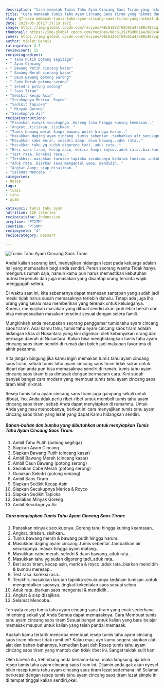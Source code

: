 ```yaml
---
description: "Cara memasak Tumis Tahu Ayam Cincang Saos Tiram yang nikmat dan Mudah Dibuat"
title: "Cara memasak Tumis Tahu Ayam Cincang Saos Tiram yang nikmat dan Mudah Dibuat"
slug: 87-cara-memasak-tumis-tahu-ayam-cincang-saos-tiram-yang-nikmat-dan-mudah-dibuat
date: 2021-05-26T17:37:18.197Z
image: https://img-global.cpcdn.com/recipes/08c61292f69b01a4/680x482cq70/tumis-tahu-ayam-cincang-saos-tiram-foto-resep-utama.jpg
thumbnail: https://img-global.cpcdn.com/recipes/08c61292f69b01a4/680x482cq70/tumis-tahu-ayam-cincang-saos-tiram-foto-resep-utama.jpg
cover: https://img-global.cpcdn.com/recipes/08c61292f69b01a4/680x482cq70/tumis-tahu-ayam-cincang-saos-tiram-foto-resep-utama.jpg
author: Violet Dennis
ratingvalue: 4.7
reviewcount: 15
recipeingredient:
- " Tahu Putih potong segitiga"
- " Ayam Cincang"
- " Bawang Putih cincang kasar"
- " Bawang Merah cincang kasar"
- " Daun Bawang potong serong"
- " Cabe Merah potong serong"
- " Seledri potong sedang"
- " Saos Tiram"
- "Sedikit Kecap Asin"
- "Secukupnya Merica  Royco"
- "Sedikit Tapioka"
- " Minyak Goreng"
- "Secukupnya Air"
recipeinstructions:
- "Panaskan minyak secukupnya..Goreng tahu hingga kuning keemasan.."
- "Angkat..tiriskan..sisihkan.."
- "Tumis bawang merah &amp; bawang putih hingga harum.."
- "Masukkan daging ayam cincang..tumis sebentar..tambahkan air secukupnya..masak hingga ayam matang.."
- "Masukkan cabe merah, seledri &amp; daun bawang..aduk rata.."
- "Masukkan tahu yg sudah digoreng tadi..aduk rata.."
- "Beri saos tiram, kecap asin, merica &amp; royco..aduk rata..biarkan mendidih &amp; bumbu meresap.."
- "Test rasa..koreksi rasa.."
- "Terakhir..masukkan larutan tapioka secukupnya kedalam tumisan..untuk mengentalkan saosnya..tingkat kekentalan saos sesuai selera.."
- "Aduk rata..biarkan saos mengental &amp; mendidih.."
- "Angkat &amp; siap disajikan.."
- "Selamat Mencoba.."
categories:
- Resep
tags:
- tumis
- tahu
- ayam

katakunci: tumis tahu ayam 
nutrition: 126 calories
recipecuisine: Indonesian
preptime: "PT27M"
cooktime: "PT58M"
recipeyield: "4"
recipecategory: Dessert

---
```



![Tumis Tahu Ayam Cincang Saos Tiram](https://img-global.cpcdn.com/recipes/08c61292f69b01a4/680x482cq70/tumis-tahu-ayam-cincang-saos-tiram-foto-resep-utama.jpg)

Andai kalian seorang istri, menyajikan hidangan lezat pada keluarga adalah hal yang memuaskan bagi anda sendiri. Peran seorang  wanita Tidak hanya mengurus rumah saja, namun kamu pun harus memastikan kebutuhan nutrisi terpenuhi dan juga masakan yang disantap orang tercinta wajib menggugah selera.

Di waktu  saat ini, kita sebenarnya dapat memesan santapan yang sudah jadi meski tidak harus susah memasaknya terlebih dahulu. Tetapi ada juga lho orang yang selalu mau memberikan yang terenak untuk keluarganya. Karena, menyajikan masakan yang dibuat sendiri akan jauh lebih bersih dan bisa menyesuaikan masakan tersebut sesuai dengan selera famili. 



Mungkinkah anda merupakan seorang penggemar tumis tahu ayam cincang saos tiram?. Asal kamu tahu, tumis tahu ayam cincang saos tiram adalah hidangan khas di Nusantara yang kini digemari oleh kebanyakan orang dari berbagai daerah di Nusantara. Kalian bisa menghidangkan tumis tahu ayam cincang saos tiram sendiri di rumah dan boleh jadi makanan favoritmu di akhir pekanmu.

Kita jangan bingung jika kamu ingin memakan tumis tahu ayam cincang saos tiram, sebab tumis tahu ayam cincang saos tiram tidak sukar untuk dicari dan anda pun bisa memasaknya sendiri di rumah. tumis tahu ayam cincang saos tiram bisa dimasak dengan bermacam cara. Kini sudah banyak banget cara modern yang membuat tumis tahu ayam cincang saos tiram lebih nikmat.

Resep tumis tahu ayam cincang saos tiram juga gampang sekali untuk dibuat, lho. Anda tidak perlu ribet-ribet untuk membeli tumis tahu ayam cincang saos tiram, sebab Anda dapat menyiapkan di rumahmu. Untuk Anda yang mau mencobanya, berikut ini cara menyajikan tumis tahu ayam cincang saos tiram yang lezat yang dapat Kamu hidangkan sendiri.

<!--inarticleads1-->

##### Bahan-bahan dan bumbu yang dibutuhkan untuk menyiapkan Tumis Tahu Ayam Cincang Saos Tiram:

1. Ambil  Tahu Putih (potong segitiga)
1. Siapkan  Ayam Cincang
1. Siapkan  Bawang Putih (cincang kasar)
1. Ambil  Bawang Merah (cincang kasar)
1. Ambil  Daun Bawang (potong serong)
1. Sediakan  Cabe Merah (potong serong)
1. Gunakan  Seledri (potong sedang)
1. Ambil  Saos Tiram
1. Siapkan Sedikit Kecap Asin
1. Siapkan Secukupnya Merica &amp; Royco
1. Siapkan Sedikit Tapioka
1. Sediakan  Minyak Goreng
1. Ambil Secukupnya Air




<!--inarticleads2-->

##### Cara menyiapkan Tumis Tahu Ayam Cincang Saos Tiram:

1. Panaskan minyak secukupnya..Goreng tahu hingga kuning keemasan..
1. Angkat..tiriskan..sisihkan..
1. Tumis bawang merah &amp; bawang putih hingga harum..
1. Masukkan daging ayam cincang..tumis sebentar..tambahkan air secukupnya..masak hingga ayam matang..
1. Masukkan cabe merah, seledri &amp; daun bawang..aduk rata..
1. Masukkan tahu yg sudah digoreng tadi..aduk rata..
1. Beri saos tiram, kecap asin, merica &amp; royco..aduk rata..biarkan mendidih &amp; bumbu meresap..
1. Test rasa..koreksi rasa..
1. Terakhir..masukkan larutan tapioka secukupnya kedalam tumisan..untuk mengentalkan saosnya..tingkat kekentalan saos sesuai selera..
1. Aduk rata..biarkan saos mengental &amp; mendidih..
1. Angkat &amp; siap disajikan..
1. Selamat Mencoba..




Ternyata resep tumis tahu ayam cincang saos tiram yang enak sederhana ini enteng sekali ya! Anda Semua dapat memasaknya. Cara Membuat tumis tahu ayam cincang saos tiram Sesuai banget untuk kalian yang baru belajar memasak maupun untuk kalian yang telah pandai memasak.

Apakah kamu tertarik mencoba membuat resep tumis tahu ayam cincang saos tiram nikmat tidak rumit ini? Kalau mau, ayo kamu segera siapkan alat-alat dan bahan-bahannya, kemudian buat deh Resep tumis tahu ayam cincang saos tiram yang mantab dan tidak ribet ini. Sangat taidak sulit kan. 

Oleh karena itu, ketimbang anda berlama-lama, maka langsung aja bikin resep tumis tahu ayam cincang saos tiram ini. Dijamin anda gak akan nyesel bikin resep tumis tahu ayam cincang saos tiram lezat sederhana ini! Selamat berkreasi dengan resep tumis tahu ayam cincang saos tiram lezat simple ini di tempat tinggal kalian sendiri,oke!.

